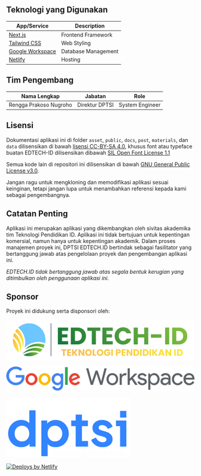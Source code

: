 ## Teknologi yang Digunakan

| App/Service                                       | Description         |
| ------------------------------------------------- | ------------------- |
| [Next.js](https://nextjs.org/)                    | Frontend Framework  |
| [Tailwind CSS](https://tailwindcss.com/)          | Web Styling         |
| [Google Workspace](https://workspace.google.com/) | Database Management |
| [Netlify](https://netlify.com/)                   | Hosting             |

## Tim Pengembang

| Nama Lengkap           | Jabatan          | Role                       |
| ---------------------- | ------------ | -------------------------- |
| Rengga Prakoso Nugroho | Direktur DPTSI | System Engineer |

## Lisensi

Dokumentasi aplikasi ini di folder `asset`, `public`, `docs`, `post`, `materials`, dan `data` dilisensikan di bawah [lisensi CC-BY-SA 4.0](/LICENSE), khusus font atau typeface buatan EDTECH-ID dilisensikan dibawah [SIL Open Font License 1.1](/LICENSE-FONT)

Semua kode lain di repositori ini dilisensikan di bawah [GNU General Public License v3.0](/LICENSE-CODE).

Jangan ragu untuk mengkloning dan memodifikasi aplikasi sesuai keinginan, tetapi jangan lupa untuk menambahkan referensi kepada kami sebagai pengembangnya.

## Catatan Penting

Aplikasi ini merupakan aplikasi yang dikembangkan oleh sivitas akademika tim Teknologi Pendidikan ID. Aplikasi ini tidak bertujuan untuk kepentingan komersial, namun hanya untuk kepentingan akademik. Dalam proses manajemen proyek ini, DPTSI EDTECH.ID bertindak sebagai fasilitator yang bertanggung jawab atas pengelolaan proyek dan pengembangan aplikasi ini.

_EDTECH.ID tidak bertanggung jawab atas segala bentuk kerugian yang ditimbulkan oleh penggunaan aplikasi ini._

## Sponsor

Proyek ini didukung serta disponsori oleh:

[![EDTECH.ID](/docs/Logo_EDTECH.png "EDTECH.ID")](https://teknologipendidikan.or.id)

[![Google Workspcae](/docs/Logo_google_workspace.png "Google Workspace")](https://workspace.google.com)

[![Tim DPTSI](/docs/Logo_DPTSI.png "Tim DPTSI EDTECH.ID sebagai pengelola infrastruktur proyek")](https://dptsi.edtech.or.id)

[![Deploys by Netlify](https://www.netlify.com/img/global/badges/netlify-color-accent.svg "Deploys by Netlify")](https://www.netlify.com)
